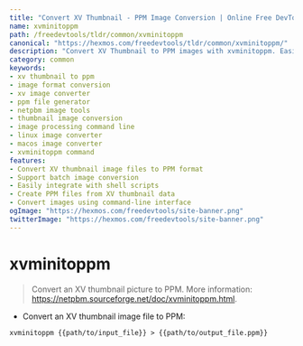 ```yaml
---
title: "Convert XV Thumbnail - PPM Image Conversion | Online Free DevTools by Hexmos"
name: xvminitoppm
path: /freedevtools/tldr/common/xvminitoppm
canonical: "https://hexmos.com/freedevtools/tldr/common/xvminitoppm/"
description: "Convert XV Thumbnail to PPM images with xvminitoppm. Easily transform XV thumbnails into portable pixmap format. Free online tool, no registration required."
category: common
keywords:
- xv thumbnail to ppm
- image format conversion
- xv image converter
- ppm file generator
- netpbm image tools
- thumbnail image conversion
- image processing command line
- linux image converter
- macos image converter
- xvminitoppm command
features:
- Convert XV thumbnail image files to PPM format
- Support batch image conversion
- Easily integrate with shell scripts
- Create PPM files from XV thumbnail data
- Convert images using command-line interface
ogImage: "https://hexmos.com/freedevtools/site-banner.png"
twitterImage: "https://hexmos.com/freedevtools/site-banner.png"
---
```


# xvminitoppm

> Convert an XV thumbnail picture to PPM.
> More information: <https://netpbm.sourceforge.net/doc/xvminitoppm.html>.

- Convert an XV thumbnail image file to PPM:

`xvminitoppm {{path/to/input_file}} > {{path/to/output_file.ppm}}`
